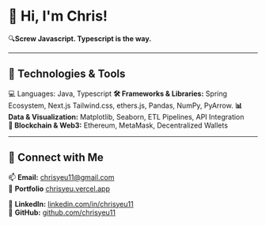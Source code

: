 # 👋 Hi, I'm Chris!

🔍**Screw Javascript. Typescript is the way.**  


---
## 🔹 Technologies & Tools  
💻 Languages: Java, Typescript
**🛠️ Frameworks & Libraries:** Spring Ecosystem, Next.js Tailwind.css, ethers.js, Pandas, NumPy, PyArrow.
**📊 Data & Visualization:** Matplotlib, Seaborn, ETL Pipelines, API Integration  
**🚀 Blockchain & Web3:** Ethereum, MetaMask, Decentralized Wallets  

---

## 🔹 Connect with Me  
📫 **Email:** chrisyeu11@gmail.com  
🔗 **Portfolio** [chrisyeu.vercel.app](https://chrisyeu.vercel.app) 

🔗 **LinkedIn:** [linkedin.com/in/chrisyeu11](https://linkedin.com/in/chrisyeu11)  
🔗 **GitHub:** [github.com/chrisyeu11](https://github.com/chrisyeu11)  
